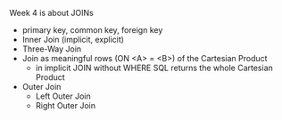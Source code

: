 Week 4 is about JOINs
- primary key, common key, foreign key
- Inner Join (implicit, explicit)
- Three-Way Join
- Join as meaningful rows (ON \<A\> = \<B\>) of the Cartesian Product
  - in implicit JOIN without WHERE SQL returns the whole Cartesian Product
- Outer Join
  - Left Outer Join
  - Right Outer Join
